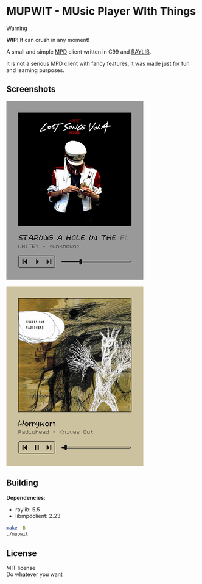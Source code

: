 # MUPWIT - MUsic Player WIth Things

> [!WARNING]
> **WIP**! It can crush in any moment!

A small and simple [MPD](https://www.musicpd.org) client written in C99 and
[RAYLIB](https://www.raylib.com).

It is not a serious MPD client with fancy features, it was made just for fun
and learning purposes.

## Screenshots

![1](./screenshots/1.png)

![2](./screenshots/2.png)

## Building

**Dependencies**:
- raylib: 5.5
- libmpdclient: 2.23

```sh
make -B
./mupwit
```

## License

MIT license \
Do whatever you want
